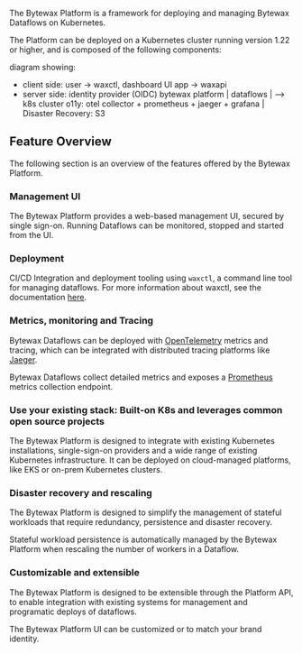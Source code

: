 The Bytewax Platform is a framework for deploying and managing Bytewax Dataflows on Kubernetes.

The Platform can be deployed on a Kubernetes cluster running version 1.22 or higher, and is composed of the following components:

diagram showing:
- client side: 
    user -> waxctl, dashboard UI
    app  -> waxapi
- server side:
    identity provider (OIDC)
    bytewax platform                                       |
    dataflows                                              | --> k8s cluster
    o11y: otel collector + prometheus + jaeger + grafana   |
    Disaster Recovery: S3

## Feature Overview

The following section is an overview of the features offered by the Bytewax Platform.

### Management UI

The Bytewax Platform provides a web-based management UI, secured by single sign-on. Running Dataflows
can be monitored, stopped and started from the UI.

### Deployment

CI/CD Integration and deployment tooling using `waxctl`, a command line tool for managing dataflows.
For more information about waxctl, see the documentation [here](reference/waxctl-for-platform).

### Metrics, monitoring and Tracing

Bytewax Dataflows can be deployed with [OpenTelemetry](https://opentelemetry.io/) metrics and tracing,
which can be integrated with distributed tracing platforms like [Jaeger](https://www.jaegertracing.io/).

Bytewax Dataflows collect detailed metrics and exposes a [Prometheus](https://prometheus.io/) metrics collection
endpoint.

### Use your existing stack: Built-on K8s and leverages common open source projects

The Bytewax Platform is designed to integrate with existing Kubernetes installations, single-sign-on
providers and a wide range of existing Kubernetes infrastructure. It can be deployed on cloud-managed
platforms, like EKS or on-prem Kubernetes clusters.

### Disaster recovery and rescaling

The Bytewax Platform is designed to simplify the management of stateful workloads that require
redundancy, persistence and disaster recovery.

Stateful workload persistence is automatically managed by the Bytewax Platform when rescaling the number of
workers in a Dataflow.

### Customizable and extensible

The Bytewax Platform is designed to be extensible through the Platform API, to enable integration
with existing systems for management and programatic deploys of dataflows.

The Bytewax Platform UI can be customized or to match your brand identity.

